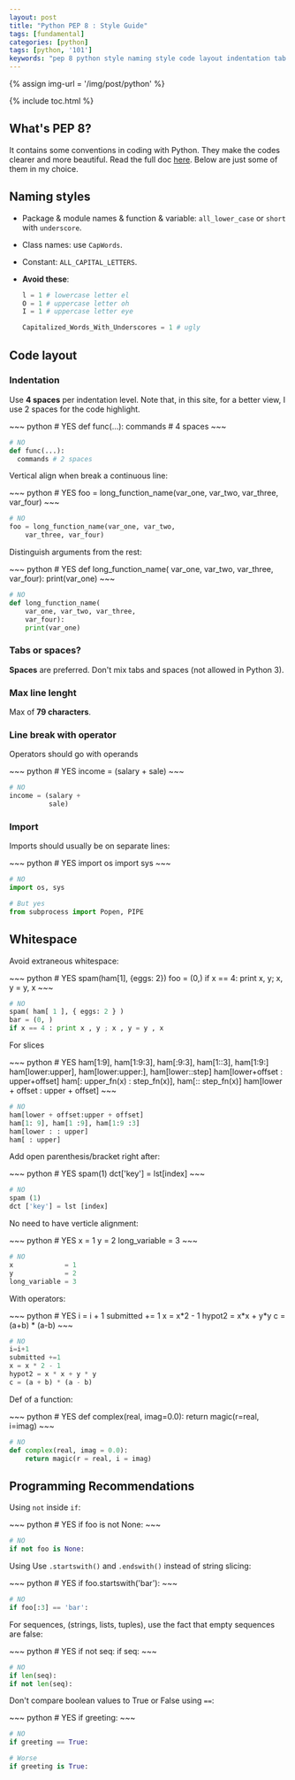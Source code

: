 ```yaml
---
layout: post
title: "Python PEP 8 : Style Guide"
tags: [fundamental]
categories: [python]
tags: [python, '101']
keywords: "pep 8 python style naming style code layout indentation tab or space whitespace recommendation pep8 PEP8 PEP 8 formatting beautifier beautiful python codes 80 characters"
---
```


{% assign img-url = '/img/post/python' %}

{% include toc.html %}

## What's PEP 8?

It contains some conventions in coding with Python. They make the codes clearer and more beautiful. Read the full doc [here](https://www.python.org/dev/peps/pep-0008/). Below are just some of them in my choice.

## Naming styles

- Package & module names & function & variable: `all_lower_case` or `short` with `underscore`.
- Class names: use `CapWords`.
- Constant: `ALL_CAPITAL_LETTERS`.
- **Avoid these**:

  ~~~ python
  l = 1 # lowercase letter el
  O = 1 # uppercase letter oh
  I = 1 # uppercase letter eye

  Capitalized_Words_With_Underscores = 1 # ugly
  ~~~

## Code layout

### Indentation

Use **4 spaces** per indentation level. Note that, in this site, for a better view, I use 2 spaces for the code highlight.

<div class="flex-50" markdown="1">
~~~ python
# YES
def func(...):
    commands # 4 spaces
~~~

~~~ python
# NO
def func(...):
  commands # 2 spaces
~~~
</div>

Vertical align when break a continuous line:

<div class="flex-50" markdown="1">
~~~ python
# YES
foo = long_function_name(var_one, var_two,
                         var_three, var_four)
~~~

~~~ python
# NO
foo = long_function_name(var_one, var_two,
    var_three, var_four)
~~~
</div>

Distinguish arguments from the rest:

<div class="flex-50" markdown="1">
~~~ python
# YES
def long_function_name(
        var_one, var_two, var_three,
        var_four):
    print(var_one)
~~~

~~~ python
# NO
def long_function_name(
    var_one, var_two, var_three,
    var_four):
    print(var_one)
~~~
</div>

### Tabs or spaces?

**Spaces** are preferred. Don't mix tabs and spaces (not allowed in Python 3).

### Max line lenght

Max of **79 characters**.

### Line break with operator

Operators should go with operands

<div class="flex-50" markdown="1">
~~~ python
# YES
income = (salary
          + sale)
~~~

~~~ python
# NO
income = (salary +
          sale)
~~~
</div>

### Import

Imports should usually be on separate lines:

<div class="flex-50" markdown="1">
~~~ python
# YES
import os
import sys
~~~

~~~ python
# NO
import os, sys
~~~

~~~ python
# But yes
from subprocess import Popen, PIPE
~~~
</div>

## Whitespace

Avoid extraneous whitespace:

<div class="flex-50" markdown="1">
~~~ python
# YES
spam(ham[1], {eggs: 2})
foo = (0,)
if x == 4: print x, y; x, y = y, x
~~~

~~~ python
# NO
spam( ham[ 1 ], { eggs: 2 } )
bar = (0, )
if x == 4 : print x , y ; x , y = y , x
~~~
</div>

For slices

<div class="flex-50" markdown="1">
~~~ python
# YES
ham[1:9], ham[1:9:3], ham[:9:3], ham[1::3], ham[1:9:]
ham[lower:upper], ham[lower:upper:], ham[lower::step]
ham[lower+offset : upper+offset]
ham[: upper_fn(x) : step_fn(x)], ham[:: step_fn(x)]
ham[lower + offset : upper + offset]
~~~

~~~ python
# NO
ham[lower + offset:upper + offset]
ham[1: 9], ham[1 :9], ham[1:9 :3]
ham[lower : : upper]
ham[ : upper]
~~~
</div>

Add open parenthesis/bracket right after:

<div class="flex-50" markdown="1">
~~~ python
# YES
spam(1)
dct['key'] = lst[index]
~~~

~~~ python
# NO
spam (1)
dct ['key'] = lst [index]
~~~
</div>

No need to have verticle alignment:

<div class="flex-50" markdown="1">
~~~ python
# YES
x = 1
y = 2
long_variable = 3
~~~

~~~ python
# NO
x             = 1
y             = 2
long_variable = 3
~~~
</div>

With operators:

<div class="flex-50" markdown="1">
~~~ python
# YES
i = i + 1
submitted += 1
x = x*2 - 1
hypot2 = x*x + y*y
c = (a+b) * (a-b)
~~~

~~~ python
# NO
i=i+1
submitted +=1
x = x * 2 - 1
hypot2 = x * x + y * y
c = (a + b) * (a - b)
~~~
</div>

Def of a function:

<div class="flex-50" markdown="1">
~~~ python
# YES
def complex(real, imag=0.0):
    return magic(r=real, i=imag)
~~~

~~~ python
# NO
def complex(real, imag = 0.0):
    return magic(r = real, i = imag)
~~~
</div>

## Programming Recommendations

Using `not` inside `if`:

<div class="flex-50" markdown="1">
~~~ python
# YES
if foo is not None:
~~~

~~~ python
# NO
if not foo is None:
~~~
</div>

Using Use `.startswith()` and `.endswith()` instead of string slicing:

<div class="flex-50" markdown="1">
~~~ python
# YES
if foo.startswith('bar'):
~~~

~~~ python
# NO
if foo[:3] == 'bar':
~~~
</div>

For sequences, (strings, lists, tuples), use the fact that empty sequences are false:

<div class="flex-50" markdown="1">
~~~ python
# YES
if not seq:
if seq:
~~~

~~~ python
# NO
if len(seq):
if not len(seq):
~~~
</div>

Don't compare boolean values to True or False using `==`:

<div class="flex-50" markdown="1">
~~~ python
# YES
if greeting:
~~~

~~~ python
# NO
if greeting == True:
~~~

~~~ python
# Worse
if greeting is True:
~~~
</div>

